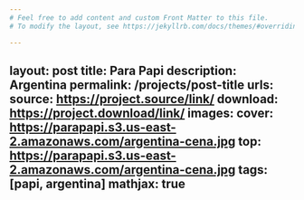 ```yaml
---
# Feel free to add content and custom Front Matter to this file.
# To modify the layout, see https://jekyllrb.com/docs/themes/#overriding-theme-defaults

---
```

layout: post
title: Para Papi
description: Argentina
permalink: /projects/post-title
urls:
    source: https://project.source/link/
    download: https://project.download/link/
images:
    cover: https://parapapi.s3.us-east-2.amazonaws.com/argentina-cena.jpg
    top: https://parapapi.s3.us-east-2.amazonaws.com/argentina-cena.jpg
tags: [papi, argentina]
mathjax: true
---
